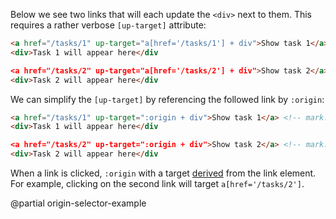 Below we see two links that will each update the `<div>` next to them.
This requires a rather verbose `[up-target]` attribute:

```html
<a href="/tasks/1" up-target="a[href='/tasks/1'] + div">Show task 1</a> <!-- mark: a[href='/tasks/1'] + div -->
<div>Task 1 will appear here</div

<a href="/tasks/2" up-target="a[href='/tasks/2'] + div">Show task 2</a> <!-- mark: a[href='/tasks/2'] + div -->
<div>Task 2 will appear here</div
```

We can simplify the `[up-target]` by referencing the followed link by `:origin`:

```html
<a href="/tasks/1" up-target=":origin + div">Show task 1</a> <!-- mark: :origin + div -->
<div>Task 1 will appear here</div

<a href="/tasks/2" up-target=":origin + div">Show task 2</a> <!-- mark: :origin + div -->
<div>Task 2 will appear here</div
```

When a link is clicked, `:origin` with a target [derived](/target-derivation) from the link element.
For example, clicking on the second link will target `a[href='/tasks/2']`.

@partial origin-selector-example
